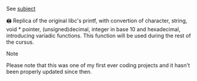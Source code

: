 See [subject](https://github.com/cariestevez/ft_printf/blob/main/ft_printf.en.subject.pdf)

🖨️ Replica of the original libc's printf, with convertion of character, string, void * pointer, (unsigned)decimal, integer in base 10 and hexadecimal, introducing variadic functions.
This function will be used during the rest of the cursus.


> [!NOTE]
> Please note that this was one of my first ever coding projects and it hasn't been properly updated since then.
